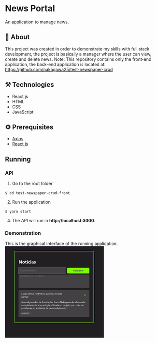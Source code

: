 # News Portal
An application to manage news.

## 📖 About
This project was created in order to demonstrate my skills with full stack development, the project is basically a manager where the user can view, create and delete news.
Note: This repository contains only the front-end application, the back-end application is located at: https://github.com/nakagawa25/test-newspaper-crud

## ⚒️ Technologies
- React js
- HTML
- CSS
- JavaScript

## ⚙️ Prerequisites
- [Axios](https://axios-http.com/)
- [React js](https://pt-br.reactjs.org/)

## Running
### API
1. Go to the root folder
```
$ cd test-newspaper-crud-front
```

2. Run the application
```
$ yarn start
```

4. The API will run in **http://localhost:3000**.

### Demonstration
This is the graphical interface of the running application.
![](news_gif.gif)
